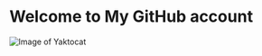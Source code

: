 # <h1> Welcome to My GitHub account

![Image of Yaktocat](https://octodex.github.com/images/yaktocat.png)
